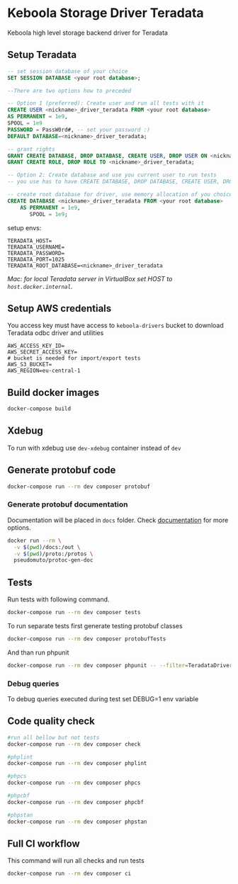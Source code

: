 # Keboola Storage Driver Teradata

Keboola high level storage backend driver for Teradata

## Setup Teradata

```SQL
-- set session database of your choice
SET SESSION DATABASE <your root database>;

--There are two options how to preceded

-- Option 1 (preferred): Create user and run all tests with it
CREATE USER <nickname>_driver_teradata FROM <your root database>
AS PERMANENT = 1e9,
SPOOL = 1e9
PASSWORD = PassW0rd#, -- set your password :)
DEFAULT DATABASE=<nickname>_driver_teradata;

-- grant rights
GRANT CREATE DATABASE, DROP DATABASE, CREATE USER, DROP USER ON <nickname>_driver_teradata TO <nickname>_driver_teradata;
GRANT CREATE ROLE, DROP ROLE TO <nickname>_driver_teradata;

-- Option 2: Create database and use you current user to run tests
-- you use has to have CREATE DATABASE, DROP DATABASE, CREATE USER, DROP USER, CREATE ROLE, DROP ROLE grants

-- create root database for driver, use memory allocation of you choice 
CREATE DATABASE <nickname>_driver_teradata FROM <your root database>
    AS PERMANENT = 1e9,
       SPOOL = 1e9;
```

setup envs:
```
TERADATA_HOST=
TERADATA_USERNAME=
TERADATA_PASSWORD=
TERADATA_PORT=1025
TERADATA_ROOT_DATABASE=<nickname>_driver_teradata
```

_Mac: for local Teradata server in VirtualBox set HOST to `host.docker.internal`._

## Setup AWS credentials

You access key must have access to `keboola-drivers` bucket to download Teradata odbc driver and utilities
```
AWS_ACCESS_KEY_ID=
AWS_SECRET_ACCESS_KEY=
# bucket is needed for import/export tests
AWS_S3_BUCKET=
AWS_REGION=eu-central-1
```

## Build docker images

```bash
docker-compose build
```

## Xdebug

To run with xdebug use `dev-xdebug` container instead of `dev`

## Generate protobuf code

```bash
docker-compose run --rm dev composer protobuf
```

### Generate protobuf documentation

Documentation will be placed in `docs` folder. Check [documentation](https://github.com/pseudomuto/protoc-gen-doc/blob/master/README.md) for more options.
```bash
docker run --rm \
  -v $(pwd)/docs:/out \
  -v $(pwd)/proto:/protos \
  pseudomuto/protoc-gen-doc
```

## Tests

Run tests with following command.

```bash
docker-compose run --rm dev composer tests
```

To run separate tests first generate testing protobuf classes
```bash
docker-compose run --rm dev composer protobufTests
```
And than run phpunit
```bash
docker-compose run --rm dev composer phpunit -- --filter=TeradataDriverClientTest
```

### Debug queries

To debug queries executed during test set DEBUG=1 env variable 

## Code quality check

```bash
#run all bellow but not tests
docker-compose run --rm dev composer check

#phplint
docker-compose run --rm dev composer phplint

#phpcs
docker-compose run --rm dev composer phpcs

#phpcbf
docker-compose run --rm dev composer phpcbf

#phpstan
docker-compose run --rm dev composer phpstan
```

## Full CI workflow

This command will run all checks and run tests
```bash
docker-compose run --rm dev composer ci
```
